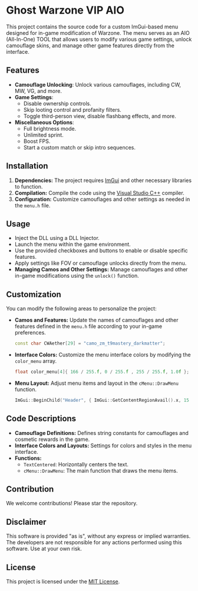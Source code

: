# Ghost Warzone VIP AIO

This project contains the source code for a custom ImGui-based menu designed for in-game modification of Warzone. The menu serves as an AIO (All-In-One) TOOL that allows users to modify various game settings, unlock camouflage skins, and manage other game features directly from the interface.

## Features

- **Camouflage Unlocking**: Unlock various camouflages, including CW, MW, VG, and more.
- **Game Settings**:
  - Disable ownership controls.
  - Skip looting control and profanity filters.
  - Toggle third-person view, disable flashbang effects, and more.
- **Miscellaneous Options**:
  - Full brightness mode.
  - Unlimited sprint.
  - Boost FPS.
  - Start a custom match or skip intro sequences.

## **Installation**

1. **Dependencies:** The project requires [ImGui](https://github.com/ocornut/imgui) and other necessary libraries to function.
2. **Compilation:** Compile the code using the [Visual Studio C++](https://visualstudio.microsoft.com/downloads/) compiler.
3. **Configuration:** Customize camouflages and other settings as needed in the `menu.h` file.

## **Usage**
- Inject the DLL using a DLL Injector.
- Launch the menu within the game environment.
- Use the provided checkboxes and buttons to enable or disable specific features.
- Apply settings like FOV or camouflage unlocks directly from the menu.
- **Managing Camos and Other Settings:** Manage camouflages and other in-game modifications using the `unlock()` function.

## **Customization**

You can modify the following areas to personalize the project:

- **Camos and Features:** Update the names of camouflages and other features defined in the `menu.h` file according to your in-game preferences.

  ```cpp
  const char CWAether[29] = "camo_zm_t9mastery_darkmatter";
  ```

- **Interface Colors:** Customize the menu interface colors by modifying the `color_menu` array.

  ```cpp
  float color_menu[4]{ 166 / 255.f, 0 / 255.f , 255 / 255.f, 1.0f };
  ```

- **Menu Layout:** Adjust menu items and layout in the `cMenu::DrawMenu` function.

  ```cpp
  ImGui::BeginChild("Header", { ImGui::GetContentRegionAvail().x, 15 });
  ```

## **Code Descriptions**

- **Camouflage Definitions:** Defines string constants for camouflages and cosmetic rewards in the game.
- **Interface Colors and Layouts:** Settings for colors and styles in the menu interface.
- **Functions:**
  - `TextCentered`: Horizontally centers the text.
  - `cMenu::DrawMenu`: The main function that draws the menu items.

## Contribution

We welcome contributions! Please star the repository.

## Disclaimer

This software is provided "as is", without any express or implied warranties. The developers are not responsible for any actions performed using this software. Use at your own risk.

## **License**

This project is licensed under the [MIT License](LICENSE).